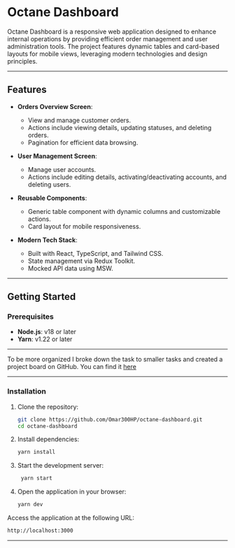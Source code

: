 # Octane Dashboard

Octane Dashboard is a responsive web application designed to enhance internal operations by providing efficient order management and user administration tools. The project features dynamic tables and card-based layouts for mobile views, leveraging modern technologies and design principles.

---

## Features

- **Orders Overview Screen**:

  - View and manage customer orders.
  - Actions include viewing details, updating statuses, and deleting orders.
  - Pagination for efficient data browsing.

- **User Management Screen**:

  - Manage user accounts.
  - Actions include editing details, activating/deactivating accounts, and deleting users.

- **Reusable Components**:

  - Generic table component with dynamic columns and customizable actions.
  - Card layout for mobile responsiveness.

- **Modern Tech Stack**:
  - Built with React, TypeScript, and Tailwind CSS.
  - State management via Redux Toolkit.
  - Mocked API data using MSW.

---

## Getting Started

### Prerequisites

- **Node.js**: v18 or later
- **Yarn**: v1.22 or later

---

To be more organized I broke down the task to smaller tasks and created a project board on GitHub. You can find it [here](https://github.com/users/Omar300HP/projects/3/views/1)

---

### Installation

1. Clone the repository:

   ```bash
   git clone https://github.com/Omar300HP/octane-dashboard.git
   cd octane-dashboard
   ```

2. Install dependencies:

   ```bash
   yarn install
   ```

3. Start the development server:

   ```bash
    yarn start
   ```

4. Open the application in your browser:

   ```bash
   yarn dev
   ```

Access the application at the following URL:

```bash
http://localhost:3000
```

---
